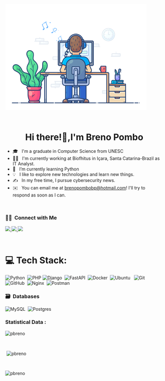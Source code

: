 
<p><img align="center" style= "width: 450px; heigth:450px;"src="animation.gif" alt="pbreno" /></p>

<br>

<h1 align="center"> Hi there!👋,I'm Breno Pombo</h1>

- 🎓 &nbsp; I'm a graduate in Computer Science from UNESC
- 👨‍💻 &nbsp; I'm currently working at Biofhitus in Içara, Santa Catarina-Brazil as IT Analyst.
- 🌱 &nbsp; I’m currently learning Python
- 💡 &nbsp;  I like to explore new technologies and learn new things.
- ✍️ &nbsp;  In my free time, I pursue cybersecurity news.
- ✉️ &nbsp;  You can email me at brenopombobp@hotmail.com! I'll try to respond as soon as I can.

<br>

### 🤝🏻 &nbsp;Connect with Me

<p align="left">

<a href="https://www.linkedin.com/in/brenopombo/">
  <img src="https://img.shields.io/badge/-Breno%20Pombo-0077B5?style=flat&logo=Linkedin&logoColor=white"/>
</a>
<a href="mailto:brenopombobp@outlook.com">
  <img src="https://img.shields.io/badge/Outlook-0078D4?style=flat&logo=microsoft-outlook&logoColor=white"/>
</a>
<a href="https://www.hackerrank.com/seu_usuario">
  <img src="https://img.shields.io/badge/HackerRank-2EC866?style=flat&logo=hackerrank&logoColor=white"/>
</a>
</p>

<br>

# 💻 Tech Stack:
![Python](https://img.shields.io/badge/Python-3776AB?style=for-the-badge&logo=python&logoColor=white)&nbsp;
![PHP](https://img.shields.io/badge/PHP-777BB4?style=for-the-badge&logo=php&logoColor=white)
![Django](https://img.shields.io/badge/django-%23092E20.svg?style=for-the-badge&logo=django&logoColor=white)&nbsp;
![FastAPI](https://img.shields.io/badge/FastAPI-009688?style=for-the-badge&logo=fastapi&logoColor=white)&nbsp;
![Docker](https://img.shields.io/badge/Docker-2496ED?style=for-the-badge&logo=docker&logoColor=white)&nbsp;
![Ubuntu](https://img.shields.io/badge/Ubuntu-E95420?style=for-the-badge&logo=ubuntu&logoColor=white) &nbsp;
![Git](https://img.shields.io/badge/Git-F05032?style=for-the-badge&logo=git&logoColor=white) &nbsp;
![GitHub](https://img.shields.io/badge/github-%23121011.svg?style=for-the-badge&logo=github&logoColor=white)&nbsp;
![Nginx](https://img.shields.io/badge/Nginx-009639?style=for-the-badge&logo=nginx&logoColor=white)&nbsp;
![Postman](https://img.shields.io/badge/Postman-FF6C37?style=for-the-badge&logo=postman&logoColor=white)&nbsp;


### 🗃 &nbsp;Databases
![MySQL](https://img.shields.io/badge/MySQL-4479A1?style=for-the-badge&logo=mysql&logoColor=white)&nbsp;
![Postgres](https://img.shields.io/badge/postgres-%23316192.svg?style=for-the-badge&logo=postgresql&logoColor=white)&nbsp;

<h3>Statistical Data :</h3>
<p><img align="center"
    src="https://github-readme-stats.vercel.app/api/top-langs?username=pbreno&show_icons=true&locale=en&bg_color=0d1117&text_color=ffffff&layout=compact"
    alt="pbreno" 
    bg_color=#808080/></p>

<br>

<p>&nbsp;<img align="center" src="https://github-readme-stats.vercel.app/api?username=pbreno&show_icons=true&locale=en&bg_color=0d1117&text_color=ffffff&repo=convoychat"
    alt="pbreno" /></p>

<br>

<p><img align="center" src="https://github-readme-streak-stats.herokuapp.com/?user=pbreno&theme=dark&background=0d1117&date_format=M%20j%5B%2C%20Y%5D" alt="pbreno" /></p>
      


